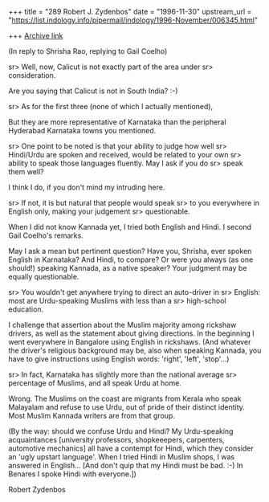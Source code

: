 +++
title = "289 Robert J. Zydenbos"
date = "1996-11-30"
upstream_url = "https://list.indology.info/pipermail/indology/1996-November/006345.html"

+++
[Archive link](https://list.indology.info/pipermail/indology/1996-November/006345.html)

(In reply to Shrisha Rao, replying to Gail Coelho)

sr> Well, now, Calicut is not exactly part of the area under
sr> consideration.

Are you saying that Calicut is not in South India? :-)

sr> As for the first three (none of which I actually mentioned),

But they are more representative of Karnataka than the peripheral
Hyderabad Karnataka towns you mentioned.

sr> One point to be noted is that your ability to judge how well
sr> Hindi/Urdu are spoken and received, would be related to your own
sr> ability to speak those languages fluently. May I ask if you do
sr> speak them well?

I think I do, if you don't mind my intruding here.

sr> If not, it is but natural that people would speak
sr> to you everywhere in English only, making your judgement
sr> questionable.

When I did not know Kannada yet, I tried both English and Hindi. I second
Gail Coelho's remarks.

May I ask a mean but pertinent question? Have you, Shrisha, ever spoken
English in Karnataka? And Hindi, to compare? Or were you always (as one
should!) speaking Kannada, as a native speaker? Your judgment may be
equally questionable.

sr> You wouldn't get anywhere trying to direct an auto-driver in
sr> English: most are Urdu-speaking Muslims with less than a
sr> high-school education.

I challenge that assertion about the Muslim majority among rickshaw
drivers, as well as the statement about giving directions. In the beginning
I went everywhere in Bangalore using English in rickshaws. (And whatever
the driver's religious background may be, also when speaking Kannada, you
have to give instructions using English words: 'right', 'left', 'stop'...)

sr> In fact, Karnataka has slightly more than the national average
sr> percentage of Muslims, and all speak Urdu at home.

Wrong. The Muslims on the coast are migrants from Kerala who speak
Malayalam and refuse to use Urdu, out of pride of their distinct identity.
Most Muslim Kannada writers are from that group.

(By the way: should we confuse Urdu and Hindi? My Urdu-speaking
acquaintances [university professors, shopkeeepers, carpenters, automotive
mechanics] all have a contempt for Hindi, which they consider an 'ugly
upstart language'. When I tried Hindi in Muslim shops, I was answered in
English... [And don't quip that my Hindi must be bad. :-) In Benares I
spoke Hindi with everyone.])

Robert Zydenbos




